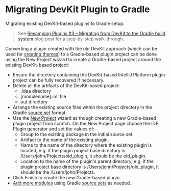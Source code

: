 # Migrating DevKit Plugin to Gradle

<!-- Copyright 2000-2022 JetBrains s.r.o. and contributors. Use of this source code is governed by the Apache 2.0 license. -->

<link-summary>Migrating existing DevKit-based plugins to Gradle setup.</link-summary>

> See [Revamping Plugins #3 – Migrating from DevKit to the Gradle build system](https://blog.jetbrains.com/platform/2021/12/migrating-from-devkit-to-the-gradle-build-system/) blog post for a step-by-step walk-through.

Converting a plugin created with the old DevKit approach (which can be used for [creating themes](creating_theme_project.md)) to a Gradle-based plugin project can be done using the <control>New Project</control> wizard to create a Gradle-based project around the existing DevKit-based project:
* Ensure the directory containing the DevKit-based IntelliJ Platform plugin project can be fully recovered if necessary.
* Delete all the artifacts of the DevKit-based project:
    * <path>.idea</path> directory
    * <path>[modulename].iml</path> file
    * <path>out</path> directory
* Arrange the existing source files within the project directory in the Gradle [source set](https://docs.gradle.org/current/userguide/java_plugin.html#sec:java_project_layout) format.
* Use the <control>[New Project](creating_plugin_project.md#create-ide-plugin)</control> wizard as though creating a new Gradle-based plugin project from scratch. On the <control>New Project</control> page choose the <control>IDE Plugin</control> generator and set the values of:
    * <control>Group</control> to the existing package in the initial source set.
    * <control>Artifact</control> to the name of the existing plugin.
    * <control>Name</control> to the name of the directory where the existing plugin is located, e.g. if the plugin project base directory is <path>/Users/john/Projects/old_plugin</path>, it should be the <path>old_plugin</path>.
    * <control>Location</control> to the name of the plugin's parent directory, e.g. if the plugin project base directory is <path>/Users/john/Projects/old_plugin</path>, it should be the <path>/Users/john/Projects</path>.
* Click <control>Finish</control> to create the new Gradle-based plugin.
* [Add more modules](https://www.jetbrains.com/help/idea/gradle.html#gradle_add_module) using Gradle [source sets](https://www.jetbrains.com/help/idea/gradle.html#gradle_source_sets) as needed.
